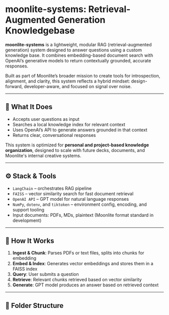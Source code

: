 # moonlite-systems: Retrieval-Augmented Generation Knowledgebase

**moonlite-systems** is a lightweight, modular RAG (retrieval-augmented generation) system designed to answer questions using a custom knowledge base. It combines embedding-based document search with OpenAI’s generative models to return contextually grounded, accurate responses.

Built as part of Moonlite’s broader mission to create tools for introspection, alignment, and clarity, this system reflects a hybrid mindset: design-forward, developer-aware, and focused on signal over noise.

---

## 🧠 What It Does

- Accepts user questions as input  
- Searches a local knowledge index for relevant context  
- Uses OpenAI’s API to generate answers grounded in that context  
- Returns clear, conversational responses  

This system is optimized for **personal and project-based knowledge organization**, designed to scale with future decks, documents, and Moonlite's internal creative systems.

---

## ⚙️ Stack & Tools

- `LangChain` – orchestrates RAG pipeline  
- `FAISS` – vector similarity search for fast document retrieval  
- `OpenAI API` – GPT model for natural language responses  
- `NumPy`, `dotenv`, and `tiktoken` – environment config, encoding, and support tooling  
- Input documents: PDFs, MDs, plaintext (Moonlite format standard in development)

---

## 🧪 How It Works

1. **Ingest & Chunk**: Parses PDFs or text files, splits into chunks for embedding  
2. **Embed & Index**: Generates vector embeddings and stores them in a FAISS index  
3. **Query**: User submits a question  
4. **Retrieve**: Relevant chunks retrieved based on vector similarity  
5. **Generate**: GPT model produces an answer based on retrieved context

---

## 📁 Folder Structure

